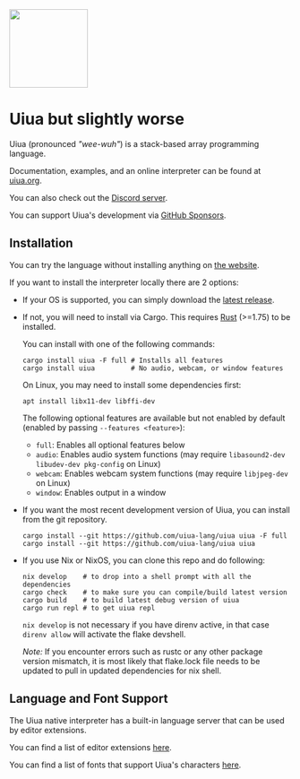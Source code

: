 
<img src="site/assets/uiua-but-slightly-worse-logo.png" width="140"/> 

# Uiua but slightly worse

Uiua (pronounced *"wee-wuh"*) is a stack-based array programming language.

Documentation, examples, and an online interpreter can be found at [uiua.org](https://uiua.org).

You can also check out the [Discord server](https://discord.gg/3r9nrfYhCc).

You can support Uiua's development via [GitHub Sponsors](https://github.com/sponsors/uiua-lang).

## Installation

You can try the language without installing anything on [the website](https://uiua.org).

If you want to install the interpreter locally there are 2 options:
- If your OS is supported, you can simply download the [latest release](https://github.com/uiua-lang/uiua/releases).
- If not, you will need to install via Cargo.
This requires [Rust](https://www.rust-lang.org/tools/install) (>=1.75) to be installed.

  You can install with one of the following commands:
  ```
  cargo install uiua -F full # Installs all features
  cargo install uiua         # No audio, webcam, or window features
  ```
  On Linux, you may need to install some dependencies first:
  ```
  apt install libx11-dev libffi-dev
  ```

  The following optional features are available but not enabled by default (enabled by passing `--features <feature>`):
  - `full`: Enables all optional features below
  - `audio`: Enables audio system functions (may require `libasound2-dev libudev-dev pkg-config` on Linux)
  - `webcam`: Enables webcam system functions (may require `libjpeg-dev` on Linux)
  - `window`: Enables output in a window

- If you want the most recent development version of Uiua, you can install from the git repository.
  ```
  cargo install --git https://github.com/uiua-lang/uiua uiua -F full
  cargo install --git https://github.com/uiua-lang/uiua uiua
  ```
- If you use Nix or NixOS, you can clone this repo and do following:
  ```
  nix develop    # to drop into a shell prompt with all the dependencies
  cargo check    # to make sure you can compile/build latest version
  cargo build    # to build latest debug version of uiua
  cargo run repl # to get uiua repl
  ```
  `nix develop` is not necessary if you have direnv active, in that case `direnv allow` will activate the flake devshell.
  
  *Note:* If you encounter errors such as rustc or any other package
  version mismatch, it is most likely that flake.lock file needs to be
  updated to pull in updated dependencies for nix shell.

## Language and Font Support

The Uiua native interpreter has a built-in language server that can be used by editor extensions.

You can find a list of editor extensions [here](https://uiua.org/docs/install#editor-support).

You can find a list of fonts that support Uiua's characters [here](https://uiua.org/docs/install#fonts).
